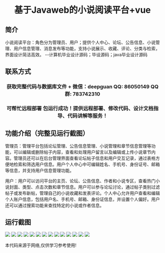 <p><h1 align="center">基于Javaweb的小说阅读平台+vue</h1></p>

## 简介
小说阅读平台：角色分为管理员、用户；提供个人中心、论坛、公告信息、小说管理、用户信息管理、消息发布等功能，支持小说展示、收藏、评论、分类与检索，界面设计简洁高效。    --计算机毕业设计源码；毕设源码；java毕业设计源码


## 联系方式
<p><h3 align="center">获取完整代码与数据库文件 + 微信：deepguan QQ: 86050149 QQ群: 783742310</h3></p>
<p><h3 align="center">可帮忙远程部署 包运行成功！提供远程部署、修改代码、设计文档指导、代码讲解等服务！</h3></p>

## 功能介绍（完整见运行截图）
管理员：管理平台包括论坛管理、公告信息管理、小说管理和章节信息管理等功能，可以编辑或删除帖子内容，查看和处理用户留言以及编辑或上传小说章节内容。管理员还可以在后台管理界面查看论坛帖子信息和用户交互记录，通过表格方便地检索和筛选用户信息。用户个人中心中可编辑姓名、手机号、身份证号、邮箱等信息，并支持用户信息管理功能。

用户：用户可以访问平台的主页、论坛、公告信息、作者和小说专区，查看热门小说封面、类型、点击次数和章节信息。用户可以参与论坛讨论，通过帖子类别过滤帖子或发布新帖，管理自己的小说收藏和发表评论。个人中心允许用户查看和编辑个人账户信息，包括用户名、手机号、邮箱、身份证信息，并设置个人偏好。用户还可以通过搜索功能来查找特定的小说或作者信息。


## 运行截图
![](https://bs-1329754181.cos.ap-shanghai.myqcloud.com/ssm/NovelReadingPlatform/img/001.jpg)
![](https://bs-1329754181.cos.ap-shanghai.myqcloud.com/ssm/NovelReadingPlatform/img/002.jpg)
![](https://bs-1329754181.cos.ap-shanghai.myqcloud.com/ssm/NovelReadingPlatform/img/003.jpg)
![](https://bs-1329754181.cos.ap-shanghai.myqcloud.com/ssm/NovelReadingPlatform/img/004.jpg)
![](https://bs-1329754181.cos.ap-shanghai.myqcloud.com/ssm/NovelReadingPlatform/img/005.jpg)
![](https://bs-1329754181.cos.ap-shanghai.myqcloud.com/ssm/NovelReadingPlatform/img/006.jpg)
![](https://bs-1329754181.cos.ap-shanghai.myqcloud.com/ssm/NovelReadingPlatform/img/007.jpg)
![](https://bs-1329754181.cos.ap-shanghai.myqcloud.com/ssm/NovelReadingPlatform/img/008.jpg)
![](https://bs-1329754181.cos.ap-shanghai.myqcloud.com/ssm/NovelReadingPlatform/img/009.jpg)
![](https://bs-1329754181.cos.ap-shanghai.myqcloud.com/ssm/NovelReadingPlatform/img/010.jpg)
![](https://bs-1329754181.cos.ap-shanghai.myqcloud.com/ssm/NovelReadingPlatform/img/011.jpg)
![](https://bs-1329754181.cos.ap-shanghai.myqcloud.com/ssm/NovelReadingPlatform/img/012.jpg)
![](https://bs-1329754181.cos.ap-shanghai.myqcloud.com/ssm/NovelReadingPlatform/img/013.jpg)
![](https://bs-1329754181.cos.ap-shanghai.myqcloud.com/ssm/NovelReadingPlatform/img/014.jpg)

<p>本代码来源于网络,仅供学习参考使用!</p>
